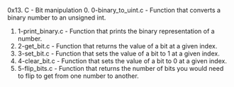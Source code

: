 0x13. C - Bit manipulation
0. 0-binary_to_uint.c - Function that converts a binary number to an unsigned int.
1. 1-print_binary.c - Function that prints the binary representation of a number.
2. 2-get_bit.c - Function that returns the value of a bit at a given index.
3. 3-set_bit.c - Function that sets the value of a bit to 1 at a given index.
4. 4-clear_bit.c - Function that sets the value of a bit to 0 at a given index.
5. 5-flip_bits.c - Function that returns the number of bits you would need to flip to get from one number to another.